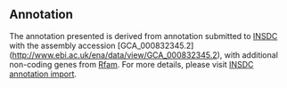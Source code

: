 
Annotation
----------

The annotation presented is derived from annotation submitted to
[INSDC](http://www.insdc.org) with the assembly accession [GCA\_000832345.2]
(http://www.ebi.ac.uk/ena/data/view/GCA_000832345.2),
with additional non-coding genes from
[Rfam](http://rfam.xfam.org/). For more details, please visit [INSDC
annotation import](http://ensemblgenomes.org/info/data/insdc_annotation).
